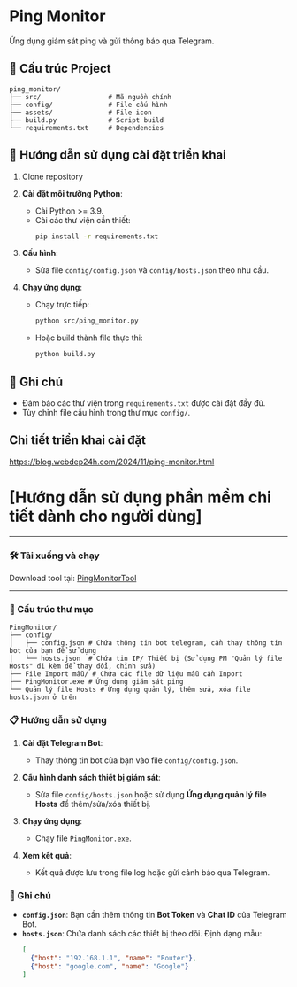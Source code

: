 # Ping Monitor

Ứng dụng giám sát ping và gửi thông báo qua Telegram.

## 📂 Cấu trúc Project


```plaintext
ping_monitor/
├── src/                 # Mã nguồn chính
├── config/              # File cấu hình
├── assets/              # File icon
├── build.py             # Script build
└── requirements.txt     # Dependencies
```

## 🚀 Hướng dẫn sử dụng cài đặt triển khai
1. Clone repository

2. **Cài đặt môi trường Python**:
   - Cài Python >= 3.9.
   - Cài các thư viện cần thiết:
     ```bash
     pip install -r requirements.txt
     ```

3. **Cấu hình**:
   - Sửa file `config/config.json` và `config/hosts.json` theo nhu cầu.

4. **Chạy ứng dụng**:
   - Chạy trực tiếp:
     ```bash
     python src/ping_monitor.py
     ```
   - Hoặc build thành file thực thi:
     ```bash
     python build.py
     ```

## 📌 Ghi chú

- Đảm bảo các thư viện trong `requirements.txt` được cài đặt đầy đủ.
- Tùy chỉnh file cấu hình trong thư mục `config/`.

## Chi tiết triển khai cài đặt
https://blog.webdep24h.com/2024/11/ping-monitor.html



# [Hướng dẫn sử dụng phần mềm chi tiết dành cho người dùng]

---

### 🛠️ Tải xuống và chạy

Download tool tại: [PingMonitorTool](https://github.com/webdep24h/PingMonitorTool/raw/main/PingMonitor.rar)

---

### 📂 Cấu trúc thư mục
```plaintext
PingMonitor/
├── config/
│   ├── config.json # Chứa thông tin bot telegram, cần thay thông tin bot của bạn để sử dụng
│   └── hosts.json  # Chứa tin IP/ Thiết bị (Sử dụng PM "Quản lý file Hosts" đi kèm để thay đổi, chỉnh sửa)
├── File Import mẫu/ # Chứa các file dữ liệu mẫu cần Inport
├── PingMonitor.exe # Ứng dụng giám sát ping
└── Quản lý file Hosts # Ứng dụng quản lý, thêm sửa, xóa file hosts.json ở trên
```

### 📋 Hướng dẫn sử dụng

1. **Cài đặt Telegram Bot**:
   - Thay thông tin bot của bạn vào file `config/config.json`.

2. **Cấu hình danh sách thiết bị giám sát**:
   - Sửa file `config/hosts.json` hoặc sử dụng **Ứng dụng quản lý file Hosts** để thêm/sửa/xóa thiết bị.

3. **Chạy ứng dụng**:
   - Chạy file `PingMonitor.exe`.

4. **Xem kết quả**:
   - Kết quả được lưu trong file log hoặc gửi cảnh báo qua Telegram.


### 📌 Ghi chú

- **`config.json`**: Bạn cần thêm thông tin **Bot Token** và **Chat ID** của Telegram Bot.
- **`hosts.json`**: Chứa danh sách các thiết bị theo dõi. Định dạng mẫu:
  ```json
  [
    {"host": "192.168.1.1", "name": "Router"},
    {"host": "google.com", "name": "Google"}
  ]


